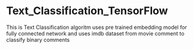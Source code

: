 # Text_Classification_TensorFlow
This is Text Classification algoritm uses pre trained embedding model for fully connected network and uses imdb dataset from movie comment to classify binary comments
